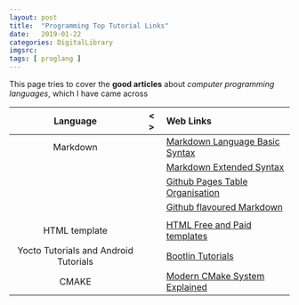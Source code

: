 ```yaml
---
layout: post
title:  "Programming Top Tutorial Links"
date:   2019-01-22
categories: DigitalLibrary
imgsrc: 
tags: [ proglang ]
---
```

This page tries to cover the **good articles**  about *computer programming languages*, which I have came across

| Language  |  < > |   Web Links  |
| :---: | :---: | :--- |
| Markdown | |[ Markdown Language Basic Syntax ](https://www.markdownguide.org/basic-syntax/) | 
|          | |[Markdown Extended Syntax ](https://www.markdownguide.org/extended-syntax/#escaping-pipe-characters-in-tables/) | 
|          | |[Github Pages Table Organisation](https://docs.github.com/en/github/writing-on-github/working-with-advanced-formatting/organizing-information-with-tables/)|
|          | |[Github flavoured Markdown](https://github.github.com/gfm/)
|  | |  |
| HTML template        | | [ HTML Free and Paid templates](https://htmlcodex.com/) |
| Yocto Tutorials and Android Tutorials | | [Bootlin Tutorials](https://github.com/bootlin/training-materials/tree/master/slides)  |
|CMAKE| | [ Modern CMake System Explained ](https://cliutils.gitlab.io/modern-cmake/)|

